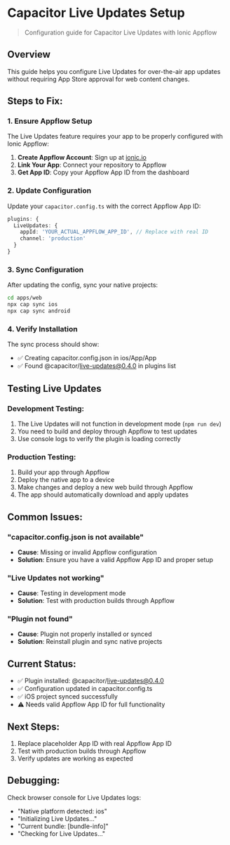 # Capacitor Live Updates Setup

> Configuration guide for Capacitor Live Updates with Ionic Appflow

## Overview

This guide helps you configure Live Updates for over-the-air app updates without requiring App Store approval for web content changes.

## Steps to Fix:

### 1. Ensure Appflow Setup
The Live Updates feature requires your app to be properly configured with Ionic Appflow:

1. **Create Appflow Account**: Sign up at [ionic.io](https://ionic.io)
2. **Link Your App**: Connect your repository to Appflow
3. **Get App ID**: Copy your Appflow App ID from the dashboard

### 2. Update Configuration
Update your `capacitor.config.ts` with the correct Appflow App ID:

```typescript
plugins: {
  LiveUpdates: {
    appId: 'YOUR_ACTUAL_APPFLOW_APP_ID', // Replace with real ID
    channel: 'production'
  }
}
```

### 3. Sync Configuration
After updating the config, sync your native projects:

```bash
cd apps/web
npx cap sync ios
npx cap sync android
```

### 4. Verify Installation
The sync process should show:
- ✅ Creating capacitor.config.json in ios/App/App
- ✅ Found @capacitor/live-updates@0.4.0 in plugins list

## Testing Live Updates

### Development Testing:
1. The Live Updates will not function in development mode (`npm run dev`)
2. You need to build and deploy through Appflow to test updates
3. Use console logs to verify the plugin is loading correctly

### Production Testing:
1. Build your app through Appflow
2. Deploy the native app to a device
3. Make changes and deploy a new web build through Appflow
4. The app should automatically download and apply updates

## Common Issues:

### "capacitor.config.json is not available"
- **Cause**: Missing or invalid Appflow configuration
- **Solution**: Ensure you have a valid Appflow App ID and proper setup

### "Live Updates not working"
- **Cause**: Testing in development mode
- **Solution**: Test with production builds through Appflow

### "Plugin not found"
- **Cause**: Plugin not properly installed or synced
- **Solution**: Reinstall plugin and sync native projects

## Current Status:
- ✅ Plugin installed: @capacitor/live-updates@0.4.0
- ✅ Configuration updated in capacitor.config.ts
- ✅ iOS project synced successfully
- ⚠️ Needs valid Appflow App ID for full functionality

## Next Steps:
1. Replace placeholder App ID with real Appflow App ID
2. Test with production builds through Appflow
3. Verify updates are working as expected

## Debugging:
Check browser console for Live Updates logs:
- "Native platform detected: ios"
- "Initializing Live Updates..."
- "Current bundle: [bundle-info]"
- "Checking for Live Updates..."
